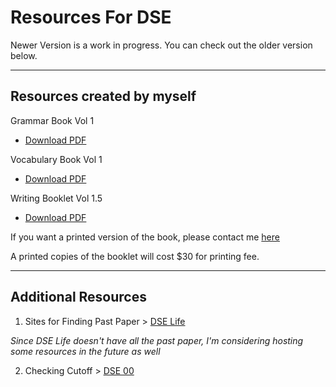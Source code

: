 # Resources For DSE

Newer Version is a work in progress. You can check out the older version below.

---

## Resources created by myself

Grammar Book Vol 1

- [Download PDF](https://res.cloudinary.com/ltdev/image/upload/v1741665871/starchaser/Grammar_Booklet_Vol_1_zfn2wd.pdf)

Vocabulary Book Vol 1

- [Download PDF](https://res.cloudinary.com/ltdev/image/upload/v1741666489/starchaser/Vocab_Book_vol_1_dhnp0x.pdf)

Writing Booklet Vol 1.5

- [Download PDF](https://res.cloudinary.com/ltdev/image/upload/v1741666625/starchaser/Writing_Booklet_Vol_1.5_zauysl.pdf)


If you want a printed version of the book, please contact me [here](https://api.whatsapp.com/send?phone=85263520220&text=Hello%2C%20I%20need%20a%20printed-version%20of%20the%20booklet%21)

A printed copies of the booklet will cost $30 for printing fee.

---

## Additional Resources

1. Sites for Finding Past Paper >  [DSE Life](https://dse.life/ppindex/eng/)

_Since DSE Life doesn't have all the past paper, I'm considering hosting some resources in the future as well_

2. Checking Cutoff > [DSE 00](https://www.dse00.com/p/english-cut-off-details.html)  


